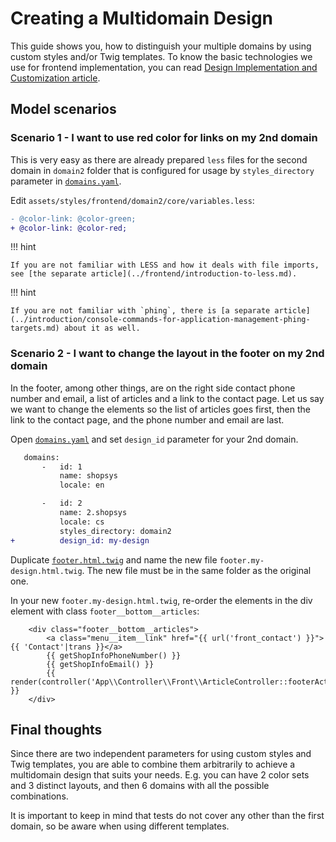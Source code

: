 # Creating a Multidomain Design

This guide shows you, how to distinguish your multiple domains by using custom styles and/or Twig templates.
To know the basic technologies we use for frontend implementation, you can read [Design Implementation and Customization article](../frontend/design-implementation-and-customization.md).

## Model scenarios

### Scenario 1 - I want to use red color for links on my 2nd domain

This is very easy as there are already prepared `less` files for the second domain in `domain2` folder
that is configured for usage by `styles_directory` parameter in [`domains.yaml`](https://github.com/shopsys/shopsys/blob/master/project-base/config/domains.yaml).

Edit `assets/styles/frontend/domain2/core/variables.less`:

```diff
- @color-link: @color-green;
+ @color-link: @color-red;
```

!!! hint

    If you are not familiar with LESS and how it deals with file imports, see [the separate article](../frontend/introduction-to-less.md).

!!! hint

    If you are not familiar with `phing`, there is [a separate article](../introduction/console-commands-for-application-management-phing-targets.md) about it as well.

### Scenario 2 - I want to change the layout in the footer on my 2nd domain

In the footer, among other things, are on the right side contact phone number and email, a list of articles and a link to the contact page.
Let us say we want to change the elements so the list of articles goes first, then the link to the contact page, and the phone number and email are last.

Open [`domains.yaml`](https://github.com/shopsys/shopsys/blob/master/project-base/config/domains.yaml) and set `design_id` parameter for your 2nd domain.

```diff
   domains:
       -   id: 1
           name: shopsys
           locale: en

       -   id: 2
           name: 2.shopsys
           locale: cs
           styles_directory: domain2
+          design_id: my-design
```

Duplicate [`footer.html.twig`](https://github.com/shopsys/shopsys/blob/master/project-base/templates/Front/Layout/footer.html.twig)
and name the new file `footer.my-design.html.twig`. The new file must be in the same folder as the original one.

In your new `footer.my-design.html.twig`, re-order the elements in the div element with class `footer__bottom__articles`:

```twig
    <div class="footer__bottom__articles">
        <a class="menu__item__link" href="{{ url('front_contact') }}">{{ 'Contact'|trans }}</a>
        {{ getShopInfoPhoneNumber() }}
        {{ getShopInfoEmail() }}
        {{ render(controller('App\\Controller\\Front\\ArticleController::footerAction')) }}
    </div>
```

## Final thoughts

Since there are two independent parameters for using custom styles and Twig templates,
you are able to combine them arbitrarily to achieve a multidomain design that suits your needs.
E.g. you can have 2 color sets and 3 distinct layouts, and then 6 domains with all the possible combinations.

It is important to keep in mind that tests do not cover any other than the first domain, so be aware when using different templates.
